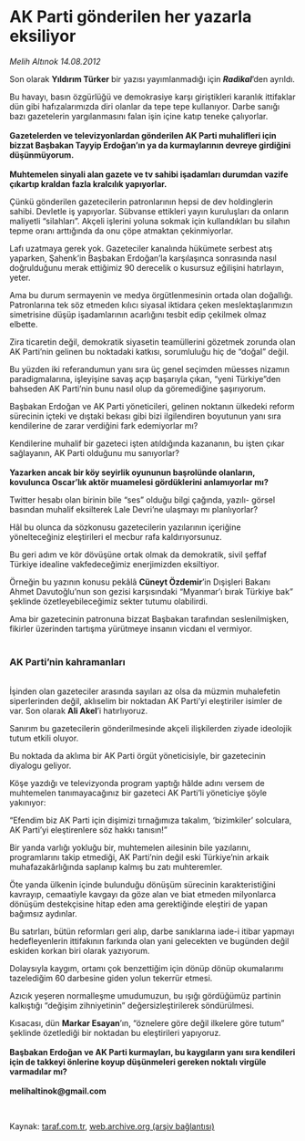 # AK Parti gönderilen her yazarla eksiliyor

*Melih Altınok 14.08.2012*

<div class="yazi"><p>Son olarak <b>Yıldırım Türker</b> bir yazısı yayımlanmadığı için <b><i>Radikal</i></b>’den ayrıldı.</p>
<p>Bu havayı, basın özgürlüğü ve demokrasiye karşı giriştikleri karanlık ittifaklar dün gibi hafızalarımızda diri olanlar da tepe tepe kullanıyor. Darbe sanığı bazı gazetelerin yargılanmasını falan işin içine katıp teneke çalıyorlar.<br/><br/><b>Gazetelerden ve televizyonlardan gönderilen AK Parti muhalifleri için bizzat Başbakan Tayyip Erdoğan’ın ya da kurmaylarının devreye girdiğini düşünmüyorum.<br/><br/></b><b>Muhtemelen sinyali alan gazete ve tv sahibi işadamları durumdan vazife çıkartıp kraldan fazla kralcılık yapıyorlar.</b></p>
<p>Çünkü gönderilen gazetecilerin patronlarının hepsi de dev holdinglerin sahibi. Devletle iş yapıyorlar. Sübvanse ettikleri yayın kuruluşları da onların maliyetli “silahları”. Akçeli işlerini yoluna sokmak için kullandıkları bu silahın tepme oranı arttığında da onu çöpe atmaktan çekinmiyorlar.</p>
<p>Lafı uzatmaya gerek yok. Gazeteciler kanalında hükümete serbest atış yaparken, Şahenk’in Başbakan Erdoğan’la karşılaşınca sonrasında nasıl doğrulduğunu merak ettiğimiz 90 derecelik o kusursuz eğilişini hatırlayın, yeter. </p>
<p>Ama bu durum sermayenin ve medya örgütlenmesinin ortada olan doğallığı. Patronlarına tek söz etmeden kılıcı siyasal iktidara çeken meslektaşlarımızın simetrisine düşüp işadamlarının acarlığını tesbit edip çekilmek olmaz elbette.</p>
<p>Zira ticaretin değil, demokratik siyasetin teamüllerini gözetmek zorunda olan AK Parti’nin gelinen bu noktadaki katkısı, sorumluluğu hiç de “doğal” değil.</p>
<p>Bu yüzden iki referandumun yanı sıra üç genel seçimden müesses nizamın paradigmalarına, işleyişine savaş açıp başarıyla çıkan, “yeni Türkiye”den bahseden AK Parti’nin bunu nasıl olup da göremediğine şaşırıyorum.</p>
<p>Başbakan Erdoğan ve AK Parti yöneticileri, gelinen noktanın ülkedeki reform sürecinin içteki ve dıştaki bekası gibi bizi ilgilendiren boyutunun yanı sıra kendilerine de zarar verdiğini fark edemiyorlar mı?</p>
<p>Kendilerine muhalif bir gazeteci işten atıldığında kazananın, bu işten çıkar sağlayanın, AK Parti olduğunu mu sanıyorlar?<br/><br/><b>Yazarken ancak bir köy seyirlik oyununun başrolünde olanların, kovulunca Oscar’lık aktör muamelesi gördüklerini anlamıyorlar mı?</b></p>
<p>Twitter hesabı olan birinin bile “ses” olduğu bilgi çağında, yazılı- görsel basından muhalif eksilterek Lale Devri’ne ulaşmayı mı planlıyorlar?</p>
<p>Hâl bu olunca da sözkonusu gazetecilerin yazılarının içeriğine yönelteceğiniz eleştirileri el mecbur rafa kaldırıyorsunuz.</p>
<p>Bu geri adım ve kör dövüşüne ortak olmak da demokratik, sivil şeffaf Türkiye idealine vakfedeceğimiz enerjimizden eksiltiyor.</p>
<p>Örneğin bu yazının konusu pekâlâ <b>Cüneyt Özdemir</b>’in Dışişleri Bakanı Ahmet Davutoğlu’nun son gezisi karşısındaki “Myanmar’ı bırak Türkiye bak” şeklinde özetleyebileceğimiz sekter tutumu olabilirdi.</p>
<p>Ama bir gazetecinin patronuna bizzat Başbakan tarafından seslenilmişken, fikirler üzerinden tartışma yürütmeye insanın vicdanı el vermiyor.<br/><br/></p>
<h3>AK Parti’nin kahramanları</h3>
<p><b><br/></b>İşinden olan gazeteciler arasında sayıları az olsa da müzmin muhalefetin siperlerinden değil, aklıselim bir noktadan AK Parti’yi eleştiriler isimler de var. Son olarak <b>Ali Akel</b>’i hatırlıyoruz.</p>
<p>Sanırım bu gazetecilerin gönderilmesinde akçeli ilişkilerden ziyade ideolojik tutum etkili oluyor.</p>
<p>Bu noktada da aklıma bir AK Parti örgüt yöneticisiyle, bir gazetecinin diyalogu geliyor.</p>
<p>Köşe yazdığı ve televizyonda program yaptığı hâlde adını versem de muhtemelen tanımayacağınız bir gazeteci AK Parti’li yöneticiye şöyle yakınıyor:</p>
<p>“Efendim biz AK Parti için dişimizi tırnağımıza takalım, ‘bizimkiler’ solculara, AK Parti’yi eleştirenlere söz hakkı tanısın!”</p>
<p>Bir yanda varlığı yokluğu bir, muhtemelen ailesinin bile yazılarını, programlarını takip etmediği, AK Parti’nin değil eski Türkiye’nin arkaik muhafazakârlığında saplanıp kalmış bu zatı muhteremler. </p>
<p>Öte yanda ülkenin içinde bulunduğu dönüşüm sürecinin karakteristiğini kavrayıp, cemaatiyle kavgayı da göze alan ve biat etmeden milyonlarca dönüşüm destekçisine hitap eden ama gerektiğinde eleştiri de yapan bağımsız aydınlar. </p>
<p>Bu satırları, bütün reformları geri alıp, darbe sanıklarına iade-i itibar yapmayı hedefleyenlerin ittifakının farkında olan yani gelecekten ve bugünden değil eskiden korkan biri olarak yazıyorum. </p>
<p>Dolaysıyla kaygım, ortamı çok benzettiğim için dönüp dönüp okumalarımı tazelediğim 60 darbesine giden yolun tekerrür etmesi.</p>
<p>Azıcık yeşeren normalleşme umudumuzun, bu ışığı gördüğümüz partinin kalkıştığı “değişim zihniyetinin” değersizleştirilerek söndürülmesi. </p>
<p>Kısacası, dün <b>Markar Esayan</b>’ın, “öznelere göre değil ilkelere göre tutum” şeklinde özetlediği bir noktadan bu eleştirileri yapıyoruz.<br/><br/><b>Başbakan Erdoğan ve AK Parti kurmayları, bu kaygıların yanı sıra kendileri için de takkeyi önlerine koyup düşünmeleri gereken noktalı virgüle varmadılar mı?<br/><br/></b><b>melihaltinok@gmail.com</b></p>
<p><b> </b></p>
</div>

Kaynak: [taraf.com.tr](http://www.taraf.com.tr/melih-altinok/makale-ak-parti-gonderilen-her-yazarla-eksiliyor.htm), [web.archive.org (arşiv bağlantısı)](http://web.archive.org/web/20131115011945/http://www.taraf.com.tr/melih-altinok/makale-ak-parti-gonderilen-her-yazarla-eksiliyor.htm)
